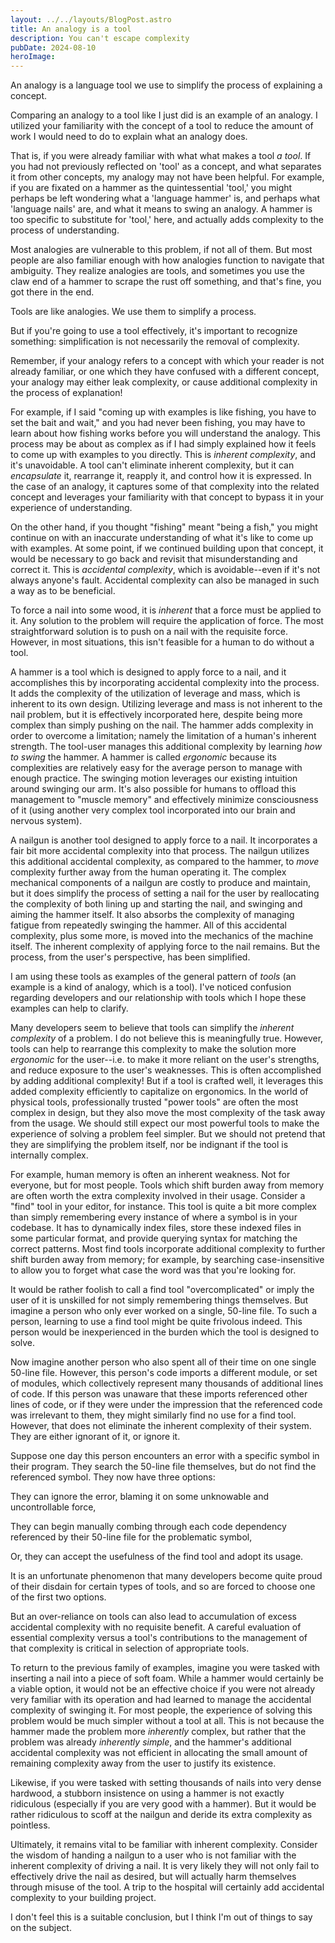 ```yaml
---
layout: ../../layouts/BlogPost.astro
title: An analogy is a tool
description: You can't escape complexity
pubDate: 2024-08-10
heroImage:
---
```


An analogy is a language tool we use to simplify the process of explaining a concept.

Comparing an analogy to a tool like I just did is an example of an analogy. I utilized your familiarity with the concept of a tool to reduce the amount of work I would need to do to explain what an analogy does.

That is, if you were already familiar with what what makes a tool _a tool_. If you had not previously reflected on 'tool' as a concept, and what separates it from other concepts, my analogy may not have been helpful. For example, if you are fixated on a hammer as the quintessential 'tool,' you might perhaps be left wondering what a 'language hammer' is, and perhaps what 'language nails' are, and what it means to swing an analogy. A hammer is too specific to substitute for 'tool,' here, and actually adds complexity to the process of understanding.

Most analogies are vulnerable to this problem, if not all of them. But most people are also familiar enough with how analogies function to navigate that ambiguity. They realize analogies are tools, and sometimes you use the claw end of a hammer to scrape the rust off something, and that's fine, you got there in the end.

Tools are like analogies. We use them to simplify a process.

But if you're going to use a tool effectively, it's important to recognize something: simplification is not necessarily the removal of complexity.

Remember, if your analogy refers to a concept with which your reader is not already familiar, or one which they have confused with a different concept, your analogy may either leak complexity, or cause additional complexity in the process of explanation!

For example, if I said "coming up with examples is like fishing, you have to set the bait and wait," and you had never been fishing, you may have to learn about how fishing works before you will understand the analogy. This process may be about as complex as if I had simply explained how it feels to come up with examples to you directly. This is _inherent complexity_, and it's unavoidable. A tool can't eliminate inherent complexity, but it can _encapsulate_ it, rearrange it, reapply it, and control how it is expressed. In the case of an analogy, it captures some of that complexity into the related concept and leverages your familiarity with that concept to bypass it in your experience of understanding.

On the other hand, if you thought "fishing" meant "being a fish," you might continue on with an inaccurate understanding of what it's like to come up with examples. At some point, if we continued building upon that concept, it would be necessary to go back and revisit that misunderstanding and correct it. This is _accidental complexity_, which is avoidable--even if it's not always anyone's fault. Accidental complexity can also be managed in such a way as to be beneficial.

To force a nail into some wood, it is _inherent_ that a force must be applied to it. Any solution to the problem will require the application of force. The most straightforward solution is to push on a nail with the requisite force. However, in most situations, this isn't feasible for a human to do without a tool.

A hammer is a tool which is designed to apply force to a nail, and it accomplishes this by incorporating accidental complexity into the process. It adds the complexity of the utilization of leverage and mass, which is inherent to its own design. Utilizing leverage and mass is not inherent to the nail problem, but it is effectively incorporated here, despite being more complex than simply pushing on the nail. The hammer adds complexity in order to overcome a limitation; namely the limitation of a human's inherent strength. The tool-user manages this additional complexity by learning _how to swing_ the hammer. A hammer is called _ergonomic_ because its complexities are relatively easy for the average person to manage with enough practice. The swinging motion leverages our existing intuition around swinging our arm. It's also possible for humans to offload this management to "muscle memory" and effectively minimize consciousness of it (using another very complex tool incorporated into our brain and nervous system).

A nailgun is another tool designed to apply force to a nail. It incorporates a fair bit more accidental complexity into that process. The nailgun utilizes this additional accidental complexity, as compared to the hammer, to _move_ complexity further away from the human operating it. The complex mechanical components of a nailgun are costly to produce and maintain, but it does simplify the process of setting a nail for the user by reallocating the complexity of both lining up and starting the nail, and swinging and aiming the hammer itself. It also absorbs the complexity of managing fatigue from repeatedly swinging the hammer. All of this accidental complexity, plus some more, is moved into the mechanics of the machine itself. The inherent complexity of applying force to the nail remains. But the process, from the user's perspective, has been simplified.

I am using these tools as examples of the general pattern of _tools_ (an example is a kind of analogy, which is a tool). I've noticed confusion regarding developers and our relationship with tools which I hope these examples can help to clarify.

Many developers seem to believe that tools can simplify the _inherent complexity_ of a problem. I do not believe this is meaningfully true. However, tools can help to rearrange this complexity to make the solution more _ergonomic_ for the user--i.e. to make it more reliant on the user's strengths, and reduce exposure to the user's weaknesses. This is often accomplished by adding additional complexity! But if a tool is crafted well, it leverages this added complexity efficiently to capitalize on ergonomics. In the world of physical tools, professionally trusted "power tools" are often the most complex in design, but they also move the most complexity of the task away from the usage. We should still expect our most powerful tools to make the experience of solving a problem feel simpler. But we should not pretend that they are simplifying the problem itself, nor be indignant if the tool is internally complex.

For example, human memory is often an inherent weakness. Not for everyone, but for most people. Tools which shift burden away from memory are often worth the extra complexity involved in their usage. Consider a "find" tool in your editor, for instance. This tool is quite a bit more complex than simply remembering every instance of where a symbol is in your codebase. It has to dynamically index files, store these indexed files in some particular format, and provide querying syntax for matching the correct patterns. Most find tools incorporate additional complexity to further shift burden away from memory; for example, by searching case-insensitive to allow you to forget what case the word was that you're looking for.

It would be rather foolish to call a find tool "overcomplicated" or imply the user of it is unskilled for not simply remembering things themselves. But imagine a person who only ever worked on a single, 50-line file. To such a person, learning to use a find tool might be quite frivolous indeed. This person would be inexperienced in the burden which the tool is designed to solve.

Now imagine another person who also spent all of their time on one single 50-line file. However, this person's code imports a different module, or set of modules, which collectively represent many thousands of additional lines of code. If this person was unaware that these imports referenced other lines of code, or if they were under the impression that the referenced code was irrelevant to them, they might similarly find no use for a find tool. However, that does not eliminate the inherent complexity of their system. They are either ignorant of it, or ignore it.

Suppose one day this person encounters an error with a specific symbol in their program. They search the 50-line file themselves, but do not find the referenced symbol. They now have three options:

They can ignore the error, blaming it on some unknowable and uncontrollable force,

They can begin manually combing through each code dependency referenced by their 50-line file for the problematic symbol,

Or, they can accept the usefulness of the find tool and adopt its usage.

It is an unfortunate phenomenon that many developers become quite proud of their disdain for certain types of tools, and so are forced to choose one of the first two options.

But an over-reliance on tools can also lead to accumulation of excess accidental complexity with no requisite benefit. A careful evaluation of essential complexity versus a tool's contributions to the management of that complexity is critical in selection of appropriate tools.

To return to the previous family of examples, imagine you were tasked with inserting a nail into a piece of soft foam. While a hammer would certainly be a viable option, it would not be an effective choice if you were not already very familiar with its operation and had learned to manage the accidental complexity of swinging it. For most people, the experience of solving this problem would be much simpler without a tool at all. This is not because the hammer made the problem more _inherently_ complex, but rather that the problem was already _inherently simple_, and the hammer's additional accidental complexity was not efficient in allocating the small amount of remaining complexity away from the user to justify its existence.

Likewise, if you were tasked with setting thousands of nails into very dense hardwood, a stubborn insistence on using a hammer is not exactly ridiculous (especially if you are very good with a hammer). But it would be rather ridiculous to scoff at the nailgun and deride its extra complexity as pointless.

Ultimately, it remains vital to be familiar with inherent complexity. Consider the wisdom of handing a nailgun to a user who is not familiar with the inherent complexity of driving a nail. It is very likely they will not only fail to effectively drive the nail as desired, but will actually harm themselves through misuse of the tool. A trip to the hospital will certainly add accidental complexity to your building project.

I don't feel this is a suitable conclusion, but I think I'm out of things to say on the subject.
